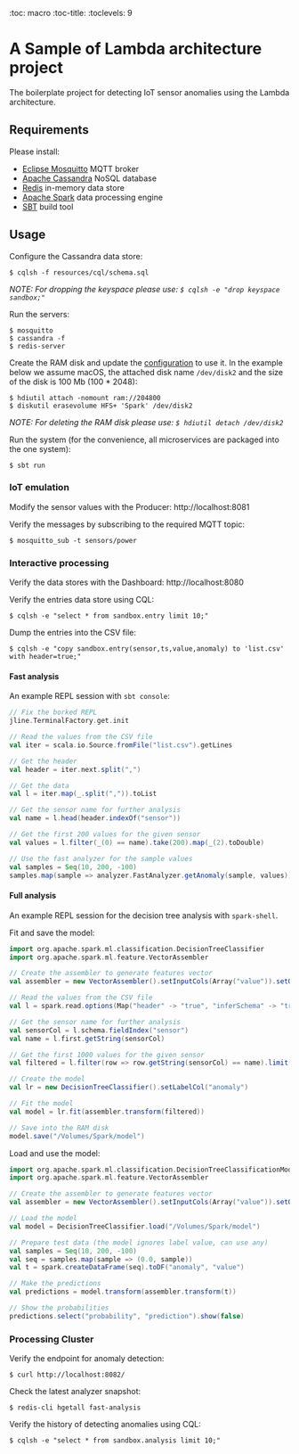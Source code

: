 :toc: macro
:toc-title:
:toclevels: 9

# A Sample of Lambda architecture project

The boilerplate project for detecting IoT sensor anomalies using the Lambda architecture.

## Requirements

Please install:

 - [Eclipse Mosquitto](https://mosquitto.org/) MQTT broker
 - [Apache Cassandra](http://cassandra.apache.org/) NoSQL database
 - [Redis](https://redis.io/) in-memory data store
 - [Apache Spark](https://spark.apache.org/) data processing engine
 - [SBT](http://www.scala-sbt.org/) build tool

## Usage

Configure the Cassandra data store:

    $ cqlsh -f resources/cql/schema.sql

*NOTE: For dropping the keyspace please use: `$ cqlsh -e "drop keyspace sandbox;"`*

Run the servers:

    $ mosquitto
    $ cassandra -f
    $ redis-server

Create the RAM disk and update the [configuration](scala/src/main/resources/application.conf)
to use it. In the example below we assume macOS, the attached disk name `/dev/disk2`
and the size of the disk is 100 Mb (100 * 2048):

    $ hdiutil attach -nomount ram://204800
    $ diskutil erasevolume HFS+ 'Spark' /dev/disk2

*NOTE: For deleting the RAM disk please use: `$ hdiutil detach /dev/disk2`*

Run the system (for the convenience, all microservices are packaged into the one system):

    $ sbt run

### IoT emulation

Modify the sensor values with the Producer: http://localhost:8081

Verify the messages by subscribing to the required MQTT topic:

    $ mosquitto_sub -t sensors/power

### Interactive processing

Verify the data stores with the Dashboard: http://localhost:8080

Verify the entries data store using CQL:

    $ cqlsh -e "select * from sandbox.entry limit 10;"

Dump the entries into the CSV file:

    $ cqlsh -e "copy sandbox.entry(sensor,ts,value,anomaly) to 'list.csv' with header=true;"

#### Fast analysis

An example REPL session with `sbt console`:

```scala
// Fix the borked REPL
jline.TerminalFactory.get.init

// Read the values from the CSV file
val iter = scala.io.Source.fromFile("list.csv").getLines

// Get the header
val header = iter.next.split(",")

// Get the data
val l = iter.map(_.split(",")).toList

// Get the sensor name for further analysis
val name = l.head(header.indexOf("sensor"))

// Get the first 200 values for the given sensor
val values = l.filter(_(0) == name).take(200).map(_(2).toDouble)

// Use the fast analyzer for the sample values
val samples = Seq(10, 200, -100)
samples.map(sample => analyzer.FastAnalyzer.getAnomaly(sample, values))
```

#### Full analysis

An example REPL session for the decision tree analysis with `spark-shell`.

Fit and save the model:

```scala
import org.apache.spark.ml.classification.DecisionTreeClassifier
import org.apache.spark.ml.feature.VectorAssembler

// Create the assembler to generate features vector
val assembler = new VectorAssembler().setInputCols(Array("value")).setOutputCol("features")

// Read the values from the CSV file
val l = spark.read.options(Map("header" -> "true", "inferSchema" -> "true")).csv("list.csv")

// Get the sensor name for further analysis
val sensorCol = l.schema.fieldIndex("sensor")
val name = l.first.getString(sensorCol)

// Get the first 1000 values for the given sensor
val filtered = l.filter(row => row.getString(sensorCol) == name).limit(1000)

// Create the model
val lr = new DecisionTreeClassifier().setLabelCol("anomaly")

// Fit the model
val model = lr.fit(assembler.transform(filtered))

// Save into the RAM disk
model.save("/Volumes/Spark/model")
```

Load and use the model:

```scala
import org.apache.spark.ml.classification.DecisionTreeClassificationModel
import org.apache.spark.ml.feature.VectorAssembler

// Create the assembler to generate features vector
val assembler = new VectorAssembler().setInputCols(Array("value")).setOutputCol("features")

// Load the model
val model = DecisionTreeClassifier.load("/Volumes/Spark/model")

// Prepare test data (the model ignores label value, can use any)
val samples = Seq(10, 200, -100)
val seq = samples.map(sample => (0.0, sample))
val t = spark.createDataFrame(seq).toDF("anomaly", "value")

// Make the predictions
val predictions = model.transform(assembler.transform(t))

// Show the probabilities
predictions.select("probability", "prediction").show(false)
```

### Processing Cluster

Verify the endpoint for anomaly detection:

    $ curl http://localhost:8082/

Check the latest analyzer snapshot:

    $ redis-cli hgetall fast-analysis

Verify the history of detecting anomalies using CQL:

    $ cqlsh -e "select * from sandbox.analysis limit 10;"
